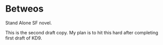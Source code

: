 # Betweos
Stand Alone SF novel.

This is the second draft copy. My plan is to hit this hard after completing first draft of KD9.
